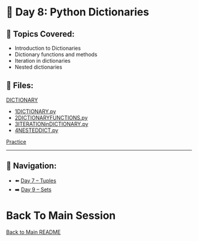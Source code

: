 # 📘 Day 8: Python Dictionaries

## 🔹 Topics Covered:
- Introduction to Dictionaries
- Dictionary functions and methods
- Iteration in dictionaries
- Nested dictionaries

## 📄 Files:
[DICTIONARY](./Dictionary)
- [1DICTIONARY.py](./Dictionary/1DICTIONARY.py)
- [2DICTIONARYFUNCTIONS.py](./Dictionary/2DICTIONARYFUNCTIONS.py)
- [3ITERATIONinDICTIONARY.py](./Dictionary/3ITERATIONinDICTIONARY.py)
- [4NESTEDDICT.py](./Dictionary/4NESTEDDICT.py)

[Practice](./Practice)

---

## 🔄 Navigation:
- ⬅️ [Day 7 – Tuples](../DAY7/README.md)
- ➡️ [Day 9 – Sets](../DAY9/README.md)


# Back To Main Session
[Back to Main README](../../README.md)